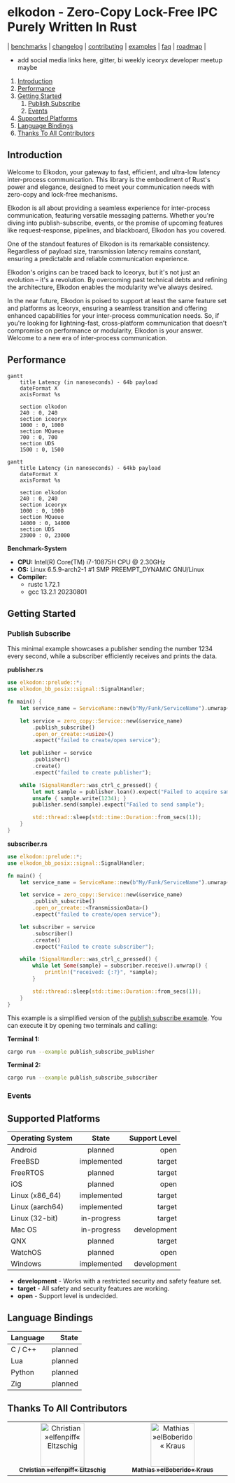 # elkodon - Zero-Copy Lock-Free IPC Purely Written In Rust

| [benchmarks](benchmarks/README.md) | [changelog](CHANGELOG.md) | [contributing](CONTRIBUTING.md) | [examples](examples/README.md) | [faq](FAQ.md) | [roadmap](ROADMAP.md) |

- add social media links here, gitter, bi weekly iceoryx developer meetup maybe

 1. [Introduction](#introduction)
 2. [Performance](#performance)
 3. [Getting Started](#getting-started)
    1. [Publish Subscribe](#publish-subscribe)
    2. [Events](#events)
 4. [Supported Platforms](#supported-platforms)
 5. [Language Bindings](#language-bindings)
 6. [Thanks To All Contributors](#thanks-to-all-contributors)

## Introduction

Welcome to Elkodon, your gateway to fast, efficient, and ultra-low latency inter-process communication. This library is the embodiment of Rust's power and elegance, designed to meet your communication needs with zero-copy and lock-free mechanisms.

Elkodon is all about providing a seamless experience for inter-process communication, featuring versatile messaging patterns. Whether you're diving into publish-subscribe, events, or the promise of upcoming features like request-response, pipelines, and blackboard, Elkodon has you covered.

One of the standout features of Elkodon is its remarkable consistency. Regardless of payload size, transmission latency remains constant, ensuring a predictable and reliable communication experience.

Elkodon's origins can be traced back to Iceoryx, but it's not just an evolution – it's a revolution. By overcoming past technical debts and refining the architecture, Elkodon enables the modularity we've always desired.

In the near future, Elkodon is poised to support at least the same feature set and platforms as Iceoryx, ensuring a seamless transition and offering enhanced capabilities for your inter-process communication needs. So, if you're looking for lightning-fast, cross-platform communication that doesn't compromise on performance or modularity, Elkodon is your answer. Welcome to a new era of inter-process communication.

## Performance

```mermaid
gantt
    title Latency (in nanoseconds) - 64b payload
    dateFormat X
    axisFormat %s

    section elkodon
    240 : 0, 240
    section iceoryx
    1000 : 0, 1000
    section MQueue
    700 : 0, 700
    section UDS
    1500 : 0, 1500
```

```mermaid
gantt
    title Latency (in nanoseconds) - 64kb payload
    dateFormat X
    axisFormat %s

    section elkodon
    240 : 0, 240
    section iceoryx
    1000 : 0, 1000
    section MQueue
    14000 : 0, 14000
    section UDS
    23000 : 0, 23000
```

**Benchmark-System**

- **CPU:** Intel(R) Core(TM) i7-10875H CPU @ 2.30GHz
- **OS:** Linux 6.5.9-arch2-1 #1 SMP PREEMPT_DYNAMIC GNU/Linux
- **Compiler:**
  - rustc 1.72.1
  - gcc 13.2.1 20230801

## Getting Started

### Publish Subscribe

This minimal example showcases a publisher sending the number 1234 every second,
while a subscriber efficiently receives and prints the data.

**publisher.rs**

```rust
use elkodon::prelude::*;
use elkodon_bb_posix::signal::SignalHandler;

fn main() {
    let service_name = ServiceName::new(b"My/Funk/ServiceName").unwrap();

    let service = zero_copy::Service::new(&service_name)
        .publish_subscribe()
        .open_or_create::<usize>()
        .expect("failed to create/open service");

    let publisher = service
        .publisher()
        .create()
        .expect("failed to create publisher");

    while !SignalHandler::was_ctrl_c_pressed() {
        let mut sample = publisher.loan().expect("Failed to acquire sample");
        unsafe { sample.write(1234); }
        publisher.send(sample).expect("Failed to send sample");

        std::thread::sleep(std::time::Duration::from_secs(1));
    }
}

```

**subscriber.rs**

```rust
use elkodon::prelude::*;
use elkodon_bb_posix::signal::SignalHandler;

fn main() {
    let service_name = ServiceName::new(b"My/Funk/ServiceName").unwrap();

    let service = zero_copy::Service::new(&service_name)
        .publish_subscribe()
        .open_or_create::<TransmissionData>()
        .expect("failed to create/open service");

    let subscriber = service
        .subscriber()
        .create()
        .expect("Failed to create subscriber");

    while !SignalHandler::was_ctrl_c_pressed() {
        while let Some(sample) = subscriber.receive().unwrap() {
            println!("received: {:?}", *sample);
        }

        std::thread::sleep(std::time::Duration::from_secs(1));
    }
}
```

This example is a simplified version of the
[publish subscribe example](examples/examples/publish_subscribe/). You can
execute it by opening two terminals and calling:

**Terminal 1:**

```sh
cargo run --example publish_subscribe_publisher
```

**Terminal 2:**

```sh
cargo run --example publish_subscribe_subscriber
```

### Events

## Supported Platforms

| Operating System | State       | Support Level |
|------------------|:-----------:|--------------:|
| Android          | planned     | open          |
| FreeBSD          | implemented | target        |
| FreeRTOS         | planned     | target        |
| iOS              | planned     | open          |
| Linux (x86_64)   | implemented | target        |
| Linux (aarch64)  | implemented | target        |
| Linux (32-bit)   | in-progress | target        |
| Mac OS           | in-progress | development   |
| QNX              | planned     | target        |
| WatchOS          | planned     | open          |
| Windows          | implemented | development   |

- **development** - Works with a restricted security and safety feature set.
- **target** - All safety and security features are working.
- **open** - Support level is undecided.

## Language Bindings

| Language | State    |
|----------|---------:|
| C / C++  | planned  |
| Lua      | planned  |
| Python   | planned  |
| Zig      | planned  |

## Thanks To All Contributors

<!-- prettier-ignore-start -->
<!-- markdownlint-disable -->

<table>
  <tbody>
    <tr>
      <td align="center" valign="top" width="14.28%">
          <a href="https://github.com/elfenpiff">
          <img src="https://avatars.githubusercontent.com/u/56729169" width="100px;" alt="Christian »elfenpiff« Eltzschig"/><br />
          <sub><b>Christian »elfenpiff« Eltzschig</b></sub></a></td>
      <td align="center" valign="top" width="14.28%">
          <a href="https://github.com/elboberido">
          <img src="https://avatars.githubusercontent.com/u/56729607" width="100px;" alt="Mathias »elBoberido« Kraus"/><br />
          <sub><b>Mathias »elBoberido« Kraus</b></sub></a></td>
    </tr>
  </tbody>
</table>

<!-- markdownlint-restore -->
<!-- prettier-ignore-end -->
